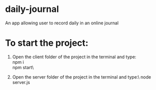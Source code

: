 # daily-journal
An app allowing user to record daily in an online journal

# To start the project: 
1) Open the client folder of the project in the terminal and type:\
npm i\
npm start\

2) Open the server folder of the project in the terminal and type:\ 
node server.js
